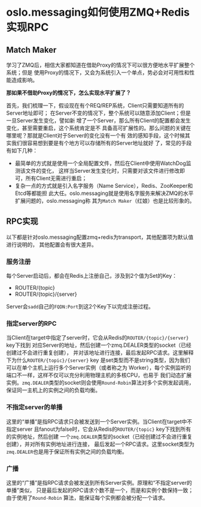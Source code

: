 # oslo.messaging如何使用ZMQ+Redis实现RPC


## Match Maker

学习了ZMQ后，相信大家都知道在借助Proxy的情况下可以很方便地水平扩展整个系统；但是
使用Proxy的情况下，又会为系统引入一个单点，势必会对可用性和性能造成影响。

**那如果不借助Proxy的情况下，怎么实现水平扩展了？**

首先，我们梳理一下，假设现在有个REQ/REP系统，Client只需要知道所有的Server地址即可；
在Server不变的情况下，整个系统可以随意添加Client；但是一旦Server发生变化，譬如新
增了一个Server，那么所有Client的配置都会发生变化，甚至需要重启，这个系统肯定是不
具备高可扩展性的。那么问题的关键在哪里呢？那就是Client对于Server的变化没有一个有
效的感知手段，这个时候其实我们很容易想到要是有个地方可以存储所有的Server地址就好
了，常见的手段有如下几种：

- 最简单的方式就是使用一个全局配置文件，然后在Client中使用WatchDog监测该文件的变化，
这样当Server发生变化时，只需要对该文件进行修改即可，所有Client无需进行重启；
- 复杂一点的方式就是引入名字服务（Name Service），Redis、ZooKeeper和Etcd等都能担
此大任。oslo.messaging就是使用名字服务来解决ZMQ的水平扩展问题的，oslo.messaging称
其为`Match Maker`（红娘）也是比较形象的。


## RPC实现

以下都是针对oslo.messaging配置zmq+redis为transport，其他配置项为默认值进行说明的，
其他配置会有很大差异。

### 服务注册

每个Server启动后，都会在Redis上注册自己，涉及到2个值为Set的Key：

- ROUTER/{topic}
- ROUTER/{topic}/{server}

Server会`sadd`自己的`FQDN:Port`到这2个Key下以完成注册过程。

### 指定server的RPC

当Client在target中指定了server时，它会从Redis的`ROUTER/{topic}/{server}` key下找到
对应Server的地址，然后创建一个zmq.DEALER类型的socket（已经创建过不会进行重复创建），
并对该地址进行连接，最后发起RPC请求。这里解释下为什么`ROUTER/{topic}/{server}` key
是set类型而不是string类型，因为我们可以在单个主机上运行多个Server实例（或者称之为
Worker），每个实例监听的端口不一样，这样不仅可以充分利用物理主机的多核CPU，也易于
我们动态扩展实例。`zmq.DEALER`类型的socket则会使用`Round-Robin`算法对多个实例发起调用，
保证同一主机上的实例之间的负载均衡。

### 不指定server的单播

这里的“单播”是指RPC请求只会被发送到一个Server实例。当Client在target中不指定server
且fanout为false时，它会从Redis的`ROUTER/{topic}` key下找到所有的实例地址，然后创建
一个`zmq.DEALER`类型的socket（已经创建过不会进行重复创建），并对所有实例地址进行连接，
最后发起一个RPC请求。这里socket类型为`zmq.DEALER`也是用于保证所有实例之间的负载均衡。

### 广播

这里的“广播”是指RPC请求会被发送到所有Server实例。原理和“不指定server的单播”类似，
只是最后发起的RPC请求个数不是一个，而是和实例个数保持一致；由于使用了`Round-Robin`
算法，能保证每个实例都会被分配一个请求。

